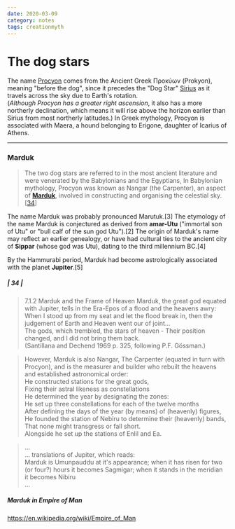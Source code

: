 ```yaml
---
date: 2020-03-09
category: notes
tags: creationmyth
---
```


# The dog stars

The name [Procyon](https://en.wikipedia.org/wiki/Procyon) comes from the Ancient Greek Προκύων (Prokyon), meaning "before the dog", since it precedes the "Dog Star" [Sirius](https://en.wikipedia.org/wiki/Sirius) as it travels across the sky due to Earth's rotation.  
(_Although Procyon has a greater right ascension_, it also has a more northerly declination, which means it will rise above the horizon earlier than Sirius from most northerly latitudes.) In Greek mythology, Procyon is associated with Maera, a hound belonging to Erigone, daughter of Icarius of Athens.  

---
### Marduk
> The two dog stars are referred to in the most ancient literature and were venerated by the Babylonians and the Egyptians, In Babylonian mythology, Procyon was known as Nangar (the Carpenter), an aspect of **[Marduk](https://en.wikipedia.org/wiki/Marduk)**, involved in constructing and organising the celestial sky. [[34](https://books.google.no/books?id=ILBuYcGASxcC&pg=PA217&redir_esc=y#v=onepage&q&f=false)]

The name Marduk was probably pronounced Marutuk.[3] The etymology of the name Marduk is conjectured as derived from **amar-Utu** ("immortal son of Utu" or "bull calf of the sun god Utu").[2] The origin of Marduk's name may reflect an earlier genealogy, or have had cultural ties to the ancient city of **Sippar** (whose god was Utu), dating to the third millennium BC.[4]

By the Hammurabi period, Marduk had become astrologically associated with the planet **Jupiter**.[5] 

##### | 34 |
> 7.1.2 Marduk and the Frame of Heaven
Marduk, the great god equated with Jupiter, tells in the Era-Epos of a flood and the heavens awry:  
When I stood up from my seat and let the flood break in, then the judgement of Earth and Heaven went our of joint...  
The gods, which trembled, the stars of heaven - Their position changed, and I did not bring them back.  
(Santillana and Dechend 1969 p. 325, following P.F. Gössman.)  

> However, Marduk is also Nangar, The Carpenter (equated in turn with Procyon), and is the measurer and builder who rebuilt the heavens and established astronomical order:  
He constructed stations for the great gods,  
Fixing their astral likeness as constellations  
He determined the year by designating the zones:  
He set up three constellations for each of the twelve months  
After defining the days of the year (by means) of (heavenly) figures,   
He founded the station of Nebiru to determine their (heavenly) bands,   
That none might transgress or fall short.  
Alongside he set up the stations of Enlil and Ea.  

> ...  
... translations of Jupiter, which reads:  
Marduk is Umunpauddu at it's appearance; when it has risen for two (or four?) hours it becomes Sagmigar; when it stands in the meridian it becomes Nibiru  
...  

##### Marduk in Empire of Man
<https://en.wikipedia.org/wiki/Empire_of_Man>